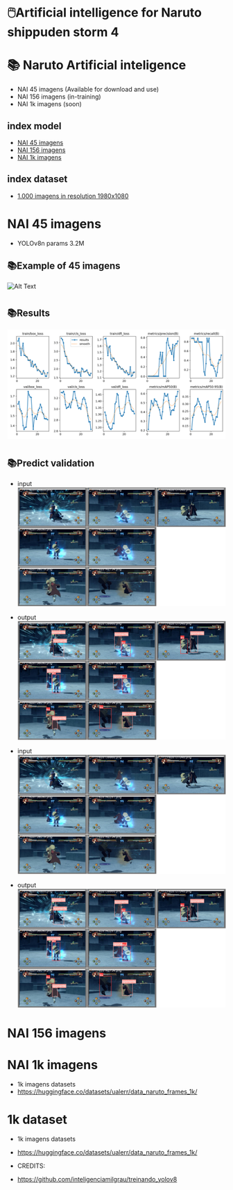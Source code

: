 # 🖱️Artificial intelligence for Naruto shippuden storm 4


# 📚 Naruto Artificial inteligence
- NAI 45 imagens (Available for download and use)
- NAI 156 imagens (in-training)
- NAI 1k imagens (soon)

## index model

- [NAI 45 imagens](#NAI-45-imagens)
- [NAI 156 imagens](#NAI-156-imagens)
- [NAI 1k imagens](#NAI-1k-imagens)

## index dataset
- [1.000 imagens in resolution 1980x1080](#1k-dataset)



# NAI 45 imagens
- YOLOv8n params 3.2M	
## 📚Example of 45 imagens
![Alt Text](gif/output_video.gif)
#

## 📚Results
![Alt Text](naruto_v1/results.png)
#
#
## 📚Predict validation
- input 
![Alt Text](naruto_v1/val_batch0_pred.jpg)
- output
![Alt Text](naruto_v1/val_batch0_labels.jpg)

- input 
![Alt Text](naruto_v1/val_batch0_pred.jpg)
- output
![Alt Text](naruto_v1/val_batch0_labels.jpg)
#
#
# NAI 156 imagens
#
# NAI 1k imagens
- 1k imagens datasets
- https://huggingface.co/datasets/ualerr/data_naruto_frames_1k/

# 1k dataset
- 1k imagens datasets
- https://huggingface.co/datasets/ualerr/data_naruto_frames_1k/




- CREDITS:
- https://github.com/inteligenciamilgrau/treinando_yolov8
